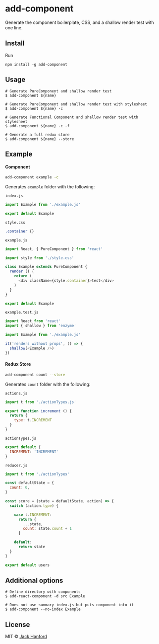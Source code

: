 # add-component

Generate the component boilerplate, CSS, and a shallow render test with one line.

## Install

Run

```npm install -g add-component```

## Usage

```
# Generate PureComponent and shallow render test
$ add-component ${name}

# Generate PureComponent and shallow render test with stylesheet
$ add-component ${name} -c

# Generate Functional Component and shallow render test with stylesheet
$ add-component ${name} -c -f

# Generate a full redux store
$ add-component ${name} --store
```

## Example


#### Component

```sh
add-component example -c
```
Generates `example` folder with the following:

`index.js`
```js
import Example from './example.js'

export default Example
```

`style.css`
```css
.container {}
```

`example.js`
```js
import React, { PureComponent } from 'react'

import style from './style.css'

class Example extends PureComponent {
  render () {
    return (
      <div className={style.container}>test</div>
    )
  }
}

export default Example
```

`example.test.js`
```js
import React from 'react'
import { shallow } from 'enzyme'

import Example from './example.js'

it('renders without props', () => {
  shallow(<Example />)
})
```

#### Redux Store

```sh
add-component count --store
```
Generates `count` folder with the following:

`actions.js`
```js
import t from './actionTypes.js'

export function increment () {
  return {
    type: t.INCREMENT
  }
}
```

`actionTypes.js`
```js
export default {
  INCREMENT: 'INCREMENT'
}
```

`reducer.js`
```js
import t from './actionTypes'

const defaultState = {
  count: 0,
}

const score = (state = defaultState, action) => {
  switch (action.type) {

    case t.INCREMENT:
      return {
        ...state,
        count: state.count + 1
      }

    default:
      return state
  }
}

export default users


```

## Additional options

```
# Define directory with components
$ add-react-component -d src Example

# Does not use summary index.js but puts component into it
$ add-component --no-index Example
```

## License

MIT © [Jack Hanford](http://jackhanford.com)
